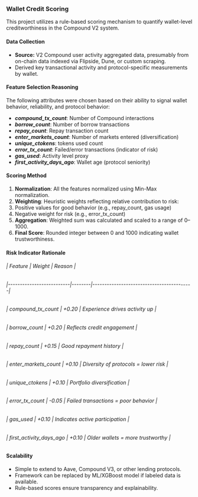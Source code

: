 ### Wallet Credit Scoring



This project utilizes a rule-based scoring mechanism to quantify wallet-level creditworthiness in the Compound V2 system.



#### Data Collection



* **Source:** V2 Compound user activity aggregated data, presumably from on-chain data indexed via Flipside, Dune, or custom scraping.
* Derived key transactional activity and protocol-specific measurements by wallet.





#### Feature Selection Reasoning



The following attributes were chosen based on their ability to signal wallet behavior, reliability, and protocol behavior:



* ***compound\_tx\_count***: Number of Compound interactions
* ***borrow\_count***: Number of borrow transactions
* ***repay\_count***: Repay transaction count
* ***enter\_markets\_count***: Number of markets entered (diversification)
* ***unique\_ctokens***: tokens used count
* ***error\_tx\_count***: Failed/error transactions (indicator of risk)
* ***gas\_used***: Activity level proxy
* ***first\_activity\_days\_ago***: Wallet age (protocol seniority)





#### Scoring Method



1. **Normalization**: All the features normalized using Min-Max normalization.
2. **Weighting**: Heuristic weights reflecting relative contribution to risk:
3. Positive values for good behavior (e.g., repay\_count, gas usage)
4. Negative weight for risk (e.g., error\_tx\_count)
5. **Aggregation**: Weighted sum was calculated and scaled to a range of 0–1000.
6. **Final Score**: Rounded integer between 0 and 1000 indicating wallet trustworthiness.





#### Risk Indicator Rationale



###### | Feature                  | Weight | Reason                                   |

###### |--------------------------|--------|------------------------------------------|

###### | compound\_tx\_count        | +0.20  | Experience drives activity up            |

###### | borrow\_count             | +0.20  | Reflects credit engagement               |

###### | repay\_count              | +0.15  | Good repayment history                   |

###### | enter\_markets\_count      | +0.10  | Diversity of protocols = lower risk      |

###### | unique\_ctokens           | +0.10  | Portfolio diversification                |

###### | error\_tx\_count           | -0.05  | Failed transactions = poor behavior      |

###### | gas\_used                 | +0.10  | Indicates active participation           |

###### | first\_activity\_days\_ago  | +0.10  | Older wallets = more trustworthy         |





#### Scalability



* Simple to extend to Aave, Compound V3, or other lending protocols.
* Framework can be replaced by ML/XGBoost model if labeled data is available.
* Rule-based scores ensure transparency and explainability.
